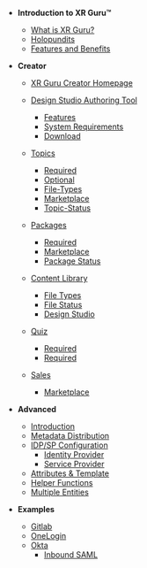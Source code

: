 <!-- docs/_sidebar.md -->

- **Introduction to XR Guru™**
  - [What is XR Guru?](/basic)
  - [Holopundits](/basic?id=Holopundits)
  - [Features and Benefits](/basic?id=xr-guru-features-and-benefits)


- **Creator**
  - [XR Guru Creator Homepage](/Creator)
  - [Design Studio Authoring Tool](/Creator?id=design-studio-authoring-tool)
    - [Features](/Creator?id=features)
    - [System Requirements](/Creator?id=system-requirements)
    - [Download](/Creator?id=download)
  - [Topics](/Topics)
    - [Required](/Topics)
    - [Optional](/Topics?id=Optional)
    - [File-Types](/Topics?id=File-Types)
    - [Marketplace](/Topics?id=Marketplace)
    - [Topic-Status](/Topics?id=Topic-Status)
 
  - [Packages](/Packages)
    - [Required](/Packages?id=Required)
    - [Marketplace](/Packages?Id=Marketplace)
    - [Package Status](/Packages)
  - [Content Library](/ContentLibrary)
    - [File Types](/ContentLibrary?id=File-Types)
    - [File Status](/ContentLibrary?id=File-Status)
    - [Design Studio](/ContentLibrary?id=Design-Studio)
  - [Quiz](/key-generation)
    - [Required](/signed-saml-response)
    - [Required](/encrypted-saml-response)
  - [Sales](/key-generation)
    - [Marketplace](/signed-saml-response)
    
- **Advanced**
  - [Introduction](/advance)
  - [Metadata Distribution](/metadata-distribution)
  - [IDP/SP Configuration](/configuration)
    - [Identity Provider](/idp-configuration)
    - [Service Provider](/sp-configuration)
  - [Attributes & Template](/template)
  - [Helper Functions](/helpers)
  - [Multiple Entities](/multi-entities)
- **Examples**
  - [Gitlab](/gitlab)
  - [OneLogin](/onelogin)
  - [Okta](/okta)
    - [Inbound SAML](/okta-inbound)
